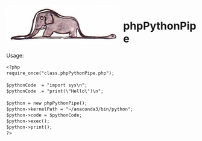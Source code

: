 <img width="300" align="left" style="float: left; margin: 0 10px 0 0;" alt="screenshot" src="https://github.com/filipi//phpPythonPipe/blob/master/images/little-prince-boa.jpg">                                

# phpPythonPipe

Usage:

```
<?php
require_once("class.phpPythonPipe.php");

$pythonCode  = "import sys\n";
$pythonCode .= "print(\"Hello\")\n";

$python = new phpPythonPipe();
$python->kernelPath = "~/anaconda3/bin/python";
$python->code = $pythonCode;
$python->exec();
$python->print();
?>

```
